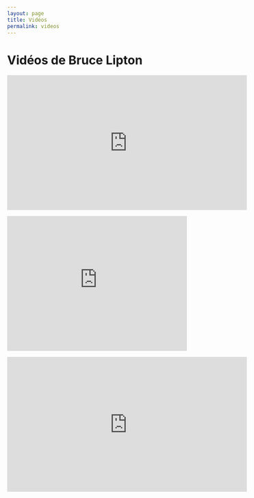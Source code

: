 ```yaml
---
layout: page
title: Vidéos
permalink: videos
---
```



# Vidéos de Bruce Lipton

<p><iframe width="560" height="315" src="https://www.youtube.com/embed/PCYPKsI4xNQ" frameborder="0" allowfullscreen></iframe></p>

<p><iframe width="420" height="315" src="https://www.youtube.com/embed/eaWLQPvmnHw" frameborder="0" allowfullscreen></iframe></p>

<p><iframe width="560" height="315" src="https://www.youtube.com/embed/LjKhwlq7n-U" frameborder="0" allowfullscreen></iframe></p>

